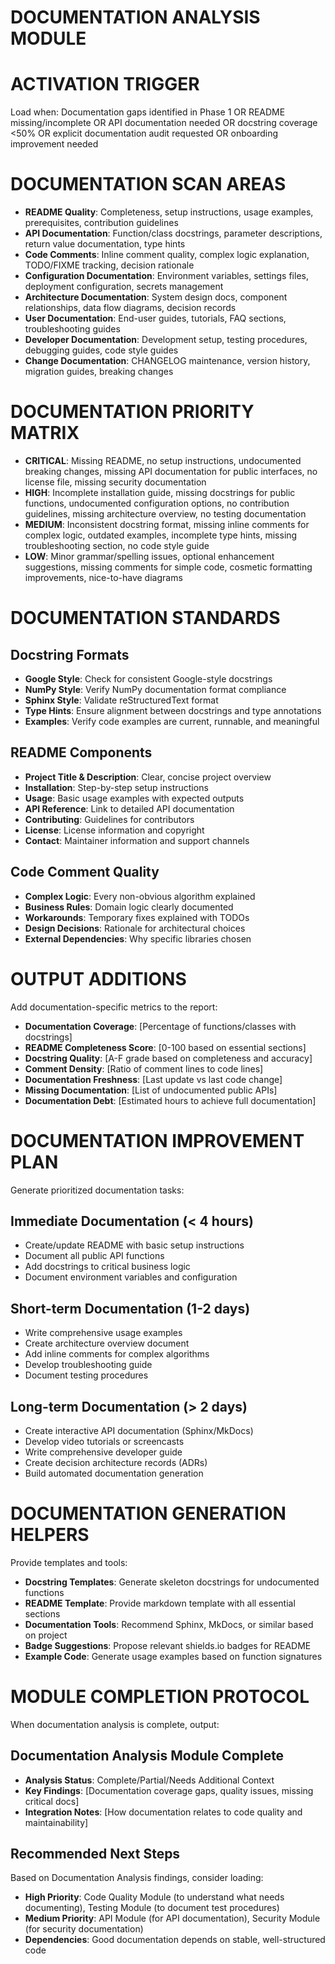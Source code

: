 # DOCUMENTATION ANALYSIS MODULE

# ACTIVATION TRIGGER
Load when: Documentation gaps identified in Phase 1 OR README missing/incomplete OR API documentation needed OR docstring coverage <50% OR explicit documentation audit requested OR onboarding improvement needed

# DOCUMENTATION SCAN AREAS
- **README Quality**: Completeness, setup instructions, usage examples, prerequisites, contribution guidelines
- **API Documentation**: Function/class docstrings, parameter descriptions, return value documentation, type hints
- **Code Comments**: Inline comment quality, complex logic explanation, TODO/FIXME tracking, decision rationale
- **Configuration Documentation**: Environment variables, settings files, deployment configuration, secrets management
- **Architecture Documentation**: System design docs, component relationships, data flow diagrams, decision records
- **User Documentation**: End-user guides, tutorials, FAQ sections, troubleshooting guides
- **Developer Documentation**: Development setup, testing procedures, debugging guides, code style guides
- **Change Documentation**: CHANGELOG maintenance, version history, migration guides, breaking changes

# DOCUMENTATION PRIORITY MATRIX
- **CRITICAL**: Missing README, no setup instructions, undocumented breaking changes, missing API documentation for public interfaces, no license file, missing security documentation
- **HIGH**: Incomplete installation guide, missing docstrings for public functions, undocumented configuration options, no contribution guidelines, missing architecture overview, no testing documentation
- **MEDIUM**: Inconsistent docstring format, missing inline comments for complex logic, outdated examples, incomplete type hints, missing troubleshooting section, no code style guide
- **LOW**: Minor grammar/spelling issues, optional enhancement suggestions, missing comments for simple code, cosmetic formatting improvements, nice-to-have diagrams

# DOCUMENTATION STANDARDS
## Docstring Formats
- **Google Style**: Check for consistent Google-style docstrings
- **NumPy Style**: Verify NumPy documentation format compliance
- **Sphinx Style**: Validate reStructuredText format
- **Type Hints**: Ensure alignment between docstrings and type annotations
- **Examples**: Verify code examples are current, runnable, and meaningful

## README Components
- **Project Title & Description**: Clear, concise project overview
- **Installation**: Step-by-step setup instructions
- **Usage**: Basic usage examples with expected outputs
- **API Reference**: Link to detailed API documentation
- **Contributing**: Guidelines for contributors
- **License**: License information and copyright
- **Contact**: Maintainer information and support channels

## Code Comment Quality
- **Complex Logic**: Every non-obvious algorithm explained
- **Business Rules**: Domain logic clearly documented
- **Workarounds**: Temporary fixes explained with TODOs
- **Design Decisions**: Rationale for architectural choices
- **External Dependencies**: Why specific libraries chosen

# OUTPUT ADDITIONS
Add documentation-specific metrics to the report:
- **Documentation Coverage**: [Percentage of functions/classes with docstrings]
- **README Completeness Score**: [0-100 based on essential sections]
- **Docstring Quality**: [A-F grade based on completeness and accuracy]
- **Comment Density**: [Ratio of comment lines to code lines]
- **Documentation Freshness**: [Last update vs last code change]
- **Missing Documentation**: [List of undocumented public APIs]
- **Documentation Debt**: [Estimated hours to achieve full documentation]

# DOCUMENTATION IMPROVEMENT PLAN
Generate prioritized documentation tasks:
## Immediate Documentation (< 4 hours)
- Create/update README with basic setup instructions
- Document all public API functions
- Add docstrings to critical business logic
- Document environment variables and configuration

## Short-term Documentation (1-2 days)
- Write comprehensive usage examples
- Create architecture overview document
- Add inline comments for complex algorithms
- Develop troubleshooting guide
- Document testing procedures

## Long-term Documentation (> 2 days)
- Create interactive API documentation (Sphinx/MkDocs)
- Develop video tutorials or screencasts
- Write comprehensive developer guide
- Create decision architecture records (ADRs)
- Build automated documentation generation

# DOCUMENTATION GENERATION HELPERS
Provide templates and tools:
- **Docstring Templates**: Generate skeleton docstrings for undocumented functions
- **README Template**: Provide markdown template with all essential sections
- **Documentation Tools**: Recommend Sphinx, MkDocs, or similar based on project
- **Badge Suggestions**: Propose relevant shields.io badges for README
- **Example Code**: Generate usage examples based on function signatures

# MODULE COMPLETION PROTOCOL
When documentation analysis is complete, output:

## Documentation Analysis Module Complete
- **Analysis Status**: Complete/Partial/Needs Additional Context
- **Key Findings**: [Documentation coverage gaps, quality issues, missing critical docs]
- **Integration Notes**: [How documentation relates to code quality and maintainability]

## Recommended Next Steps
Based on Documentation Analysis findings, consider loading:
- **High Priority**: Code Quality Module (to understand what needs documenting), Testing Module (to document test procedures)
- **Medium Priority**: API Module (for API documentation), Security Module (for security documentation)
- **Dependencies**: Good documentation depends on stable, well-structured code